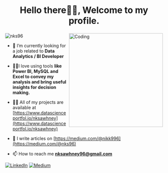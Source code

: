 <h1 align="center">Hello there👋🏼, Welcome to my profile.</h1>
<h3 align="center">
  </h3>
<img align="right" alt="Coding" width="300" src="https://blog.imarticus.org/wp-content/uploads/2019/07/state2.gif">


<p align="left"> <img src="https://komarev.com/ghpvc/?username=nks96&label=Profile%20views&color=0e75b6&style=flat" alt="nks96" /> </p>  



- 🌱 I’m currently looking for a job related to **Data Analytics / BI Developer**

- 👨‍💻I love using tools **like Power BI, MySQL and Excel to convey my analysis and bring useful insights for decision making.**

- 👨‍💻 All of my projects are available at [https://www.datascienceportfol.io/nksawhney](https://www.datascienceportfol.io/nksawhney)

- 📝 I write articles on [https://medium.com/@nikk996](https://medium.com/@nks96)

- 📫 How to reach me **nksawhney96@gmail.com**


[![LinkedIn](https://img.shields.io/badge/LinkedIn-%230077B5.svg?logo=linkedin&logoColor=white)](https://linkedin.com/in/https://www.linkedin.com/in/nikhilsawhney96/) [![Medium](https://img.shields.io/badge/Medium-12100E?logo=medium&logoColor=white)](https://medium.com/@https://medium.com/@nks96) 














<!-- Proudly created with GPRM ( https://gprm.itsvg.in ) -->
